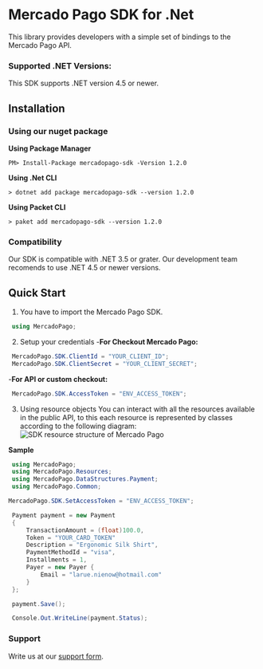 
# Mercado Pago SDK for .Net

This library provides developers with a simple set of bindings to the Mercado Pago API.

### Supported .NET Versions:

This SDK supports .NET version 4.5 or newer.

## Installation

### Using our nuget package

**Using Package Manager**

`PM> Install-Package mercadopago-sdk -Version 1.2.0`

**Using .Net CLI**

`> dotnet add package mercadopago-sdk --version 1.2.0`

**Using Packet CLI**

`> paket add mercadopago-sdk --version 1.2.0`

### Compatibility

Our SDK is compatible with .NET 3.5 or grater. Our development team recomends to use .NET 4.5 or newer versions.

## Quick Start

1. You have to import the Mercado Pago SDK.
```csharp
 using MercadoPago;
```
2. Setup your credentials
-**For Checkout Mercado Pago:**
```csharp
 MercadoPago.SDK.ClientId = "YOUR_CLIENT_ID";
 MercadoPago.SDK.ClientSecret = "YOUR_CLIENT_SECRET";
```
-**For API or custom checkout:**
```csharp
 MercadoPago.SDK.AccessToken = "ENV_ACCESS_TOKEN";
```
3. Using resource objects
You can interact with all the resources available in the public API, to this each resource is represented by classes according to the following diagram:
![SDK resource structure of Mercado Pago](https://user-images.githubusercontent.com/864790/34393059-9acad058-eb2e-11e7-9987-494eaf19d109.png)

**Sample**
```csharp
 using MercadoPago;
 using MercadoPago.Resources;
 using MercadoPago.DataStructures.Payment;
 using MercadoPago.Common;

MercadoPago.SDK.SetAccessToken = "ENV_ACCESS_TOKEN";

 Payment payment = new Payment
 {
     TransactionAmount = (float)100.0,
     Token = "YOUR_CARD_TOKEN"
     Description = "Ergonomic Silk Shirt",
     PaymentMethodId = "visa",
     Installments = 1,
     Payer = new Payer {
         Email = "larue.nienow@hotmail.com"
     }
 };

 payment.Save();

 Console.Out.WriteLine(payment.Status);
```

### Support

Write us at our [support form](/support).
